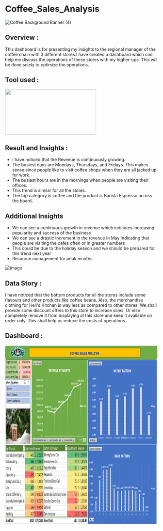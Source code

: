 # Coffee_Sales_Analysis
![Coffee Background Banner (4)](https://img.freepik.com/free-photo/fresh-coffee-steams-wooden-table-close-up-generative-ai_188544-8923.jpg)

## Overview : 
This dashboard is for presenting my insights to the regional manager of the coffee chain with 3 different stores.I have created a dashboard which can help me discuss the operations of these stores with my higher-ups. This will be done solely to optimize the operations.

## Tool used :
<img src="./microsoft-excel.png" width="300" height="150"/>&nbsp;

## Result and Insights :
- I have noticed that the Revenue is continuously growing.
- The busiest days are Mondays, Thursdays, and Fridays. This makes sense since people like to visit coffee shops when they are all jacked up for work.
- The busiest hours are in the mornings when people are visiting their offices.
- This trend is similar for all the stores.
- The top category is coffee and the product is Barista Espresso across the board.

## Additional Insights
- We can see a continuous growth in revenue which indicates increasing popularity and success of the business
- We can see a drastic increment in the revenue in May indicating that people are visiting the cafes often or in greater numbers
- This could be due to the  holiday season and we should be prepared for this trend next year
- Resource management for peak months

![image](https://github.com/user-attachments/assets/16df1cba-d0fe-4dba-a1a9-e1e330c58dbf)

## Data Story :
I have noticed that the bottom products for all the stores include some flavours and other products like coffee beans. Also, the merchandise clothing for Hell's Kitchen is way less as compared to other stores. We shall provide some discount offers to this store to increase sales. Or else completely remove it from displaying at this store and keep it available on order only. This shall help us reduce the costs of operations.


## Dashboard :
<img src="./Dashboard.png" width="3000" height="600"/>&nbsp;
